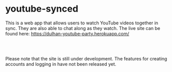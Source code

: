 # youtube-synced

This is a web app that allows users to watch YouTube videos together in sync. They are also able to chat along as they watch. The live site can be found here: https://dulhan-youtube-party.herokuapp.com/

<br> <br>

Please note that the site is still under development. The features for creating accounts and logging in have not been released yet.

